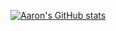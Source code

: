 [![Aaron's GitHub stats](https://github-readme-stats-ruby-one.vercel.app/api?username=aerovulpe)](https://github.com/aerovulpe/github-readme-stats)

